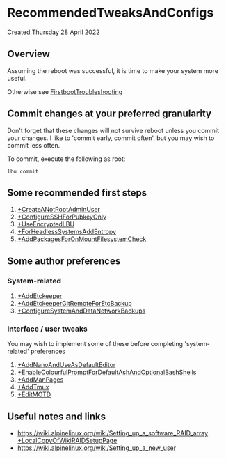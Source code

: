 # RecommendedTweaksAndConfigs
Created Thursday 28 April 2022

Overview
--------

Assuming the reboot was successful, it is time to make your system more useful.

Otherwise see [FirstbootTroubleshooting](./FirstbootTroubleshooting.md)

Commit changes at your preferred granularity
--------------------------------------------

Don't forget that these changes will not survive reboot unless you commit your changes. I like to 'commit early, commit often', but you may wish to commit less often. 

To commit, execute the following as root:

	lbu commit


Some recommended first steps
----------------------------


1. [+CreateANotRootAdminUser](./RecommendedTweaksAndConfigs/CreateANotRootAdminUser.md)
2. [+ConfigureSSHForPubkeyOnly](./RecommendedTweaksAndConfigs/ConfigureSSHForPubkeyOnly.md)
3. [+UseEncryptedLBU](./RecommendedTweaksAndConfigs/UseEncryptedLBU.md)
4. [+ForHeadlessSystemsAddEntropy](./RecommendedTweaksAndConfigs/ForHeadlessSystemsAddEntropy.md)
5. [+AddPackagesForOnMountFilesystemCheck](./RecommendedTweaksAndConfigs/AddPackagesForOnMountFilesystemCheck.md)


Some author preferences
-----------------------

### System-related


1. [+AddEtckeeper](./RecommendedTweaksAndConfigs/AddEtckeeper.md)
2. [+AddEtckeeperGitRemoteForEtcBackup](./RecommendedTweaksAndConfigs/AddEtckeeperGitRemoteForEtcBackup.md)
3. [+ConfigureSystemAndDataNetworkBackups](./RecommendedTweaksAndConfigs/ConfigureSystemAndDataNetworkBackups.md)


### Interface / user tweaks

You may wish to implement some of these before completing 'system-related' preferences


1. [+AddNanoAndUseAsDefaultEditor](./RecommendedTweaksAndConfigs/AddNanoAndUseAsDefaultEditor.md)
2. [+EnableColourfulPromptForDefaultAshAndOptionalBashShells](./RecommendedTweaksAndConfigs/EnableColourfulPromptForDefaultAshAndOptionalBashShells.md)
3. [+AddManPages](./RecommendedTweaksAndConfigs/AddManPages.md)
4. [+AddTmux](./RecommendedTweaksAndConfigs/AddTmux.md)
5. [+EditMOTD](./RecommendedTweaksAndConfigs/EditMOTD.md)


Useful notes and links
----------------------


* <https://wiki.alpinelinux.org/wiki/Setting_up_a_software_RAID_array> [+LocalCopyOfWikiRAIDSetupPage](./RecommendedTweaksAndConfigs/LocalCopyOfWikiRAIDSetupPage.md)
* <https://wiki.alpinelinux.org/wiki/Setting_up_a_new_user>


